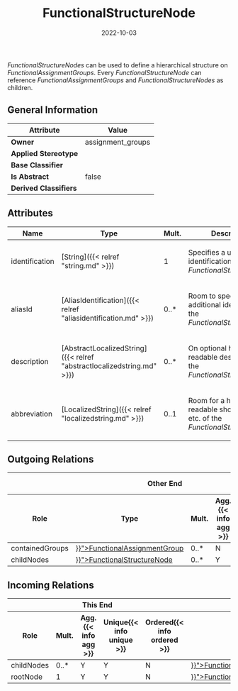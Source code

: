 ﻿---
title: FunctionalStructureNode
toc: false
type: specs
date: "2022-10-03"
draft: false
specification: VEC
version: 2.0.1
documentType: "Recommendation"
elementType: Class
classes:
  - FunctionalStructureNode
menu_name: vec-2.0.1
---
<p> <i>FunctionalStructureNodes</i> can be used to define a hierarchical structure on <i>FunctionalAssignmentGroups</i>. Every <i>FunctionalStructureNode</i> can reference <i>FunctionalAssignmentGroups</i> and <i>FunctionalStructureNodes</i> as children.      </p>

## General Information

| Attribute               | Value |
|-------------------------|-------|
| **Owner**               | assignment_groups |
| **Applied Stereotype**  |   |
| **Base Classifier**     |   |
| **Is Abstract**         | false |
| **Derived Classifiers** |   |

## Attributes
|  Name  |  Type  |  Mult.  |  Description  |  Owning Classifier  |
|--------|--------|---------|---------------|--------------|
|identification| [String]({{< relref "string.md" >}}) | 1 | <p> Specifies a unique identification of the <i>FunctionalStructureNode.</i>      </p> | [FunctionalStructureNode]({{< relref "functionalstructurenode.md" >}}) |
|aliasId| [AliasIdentification]({{< relref "aliasidentification.md" >}}) | 0..* | <p> Room to specify additional identifiers for the <i>FunctionalStructureNode</i>.      </p> | [FunctionalStructureNode]({{< relref "functionalstructurenode.md" >}}) |
|description| [AbstractLocalizedString]({{< relref "abstractlocalizedstring.md" >}}) | 0..* | <p> On optional human readable description of the <i>FunctionalStructureNode</i>.      </p> | [FunctionalStructureNode]({{< relref "functionalstructurenode.md" >}}) |
|abbreviation| [LocalizedString]({{< relref "localizedstring.md" >}}) | 0..1 | <p> Room for a human readable short name, title etc. of the <i>FunctionalStructureNode</i>.      </p> | [FunctionalStructureNode]({{< relref "functionalstructurenode.md" >}}) |

## Outgoing Relations
<table>
    <thead>
        <tr>
           <th colspan="6">Other End</th>
           <th colspan="1">This End</th>
           <th colspan="1">General</th>
        </tr>
        <tr>
           <th>Role</th>
           <th>Type</th>
           <th>Mult.</th>
           <th>Agg.{{< info agg >}}</th>
           <th>Unique{{< info unique >}}</th>
           <th>Ordered{{< info ordered >}}</th>
           <th>Mult.</th>
           <th>Description</th>
        </tr>
    <thead>
    <tbody>
    <tr>
        <td>containedGroups</td>
        <td><a href="{{< relref "functionalassignmentgroup.md" >}}">FunctionalAssignmentGroup</a></td>
        <td>0..*</td>
        <td>N</td>
        <td>Y</td>
        <td>N</td>
        <td>0..*</td>
        <td></td>
    </tr>
    <tr>
        <td>childNodes</td>
        <td><a href="{{< relref "functionalstructurenode.md" >}}">FunctionalStructureNode</a></td>
        <td>0..*</td>
        <td>Y</td>
        <td>Y</td>
        <td>N</td>
        <td>0..1</td>
        <td></td>
    </tr>
    </tbody>
</table>

##  Incoming Relations
<table>
    <thead>
        <tr>
           <th colspan="5">This End</th>
           <th colspan="2">Other End</th>
           <th colspan="1">General</th>
        </tr>
        <tr>
           <th>Role</th>
           <th>Mult.</th>
           <th>Agg.{{< info agg >}}</th>
           <th>Unique{{< info unique >}}</th>
           <th>Ordered{{< info ordered >}}</th>
           <th>Type</th>
           <th>Mult.</th>
           <th>Description</th>
        </tr>
    <thead>
    <tbody>
    <tr>
        <td>childNodes</td>
        <td>0..*</td>
        <td>Y</td>
        <td>Y</td>
        <td>N</td>
        <td><a href="{{< relref "functionalstructurenode.md" >}}">FunctionalStructureNode</a></td>
        <td>0..1</td>
        <td></td>
    </tr>
    <tr>
        <td>rootNode</td>
        <td>1</td>
        <td>Y</td>
        <td>Y</td>
        <td>N</td>
        <td><a href="{{< relref "functionalstructurespecification.md" >}}">FunctionalStructureSpecification</a></td>
        <td>0..1</td>
        <td></td>
    </tr>
    </tbody>
</table>



